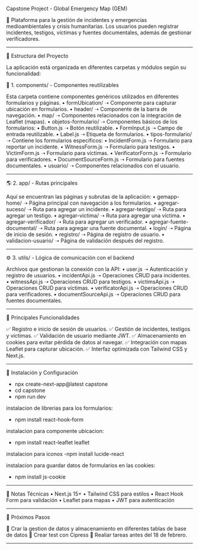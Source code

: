 Capstone Project - Global Emergency Map (GEM)

🚀 Plataforma para la gestión de incidentes y emergencias medioambientales y crisis humanitarias.
Los usuarios pueden registrar incidentes, testigos, víctimas y fuentes documentales, además de gestionar verificadores.

--------------------------------------------------------------

📁 Estructura del Proyecto

La aplicación está organizada en diferentes carpetas y módulos según su funcionalidad:

📌 1. components/ - Componentes reutilizables

Esta carpeta contiene componentes genéricos utilizados en diferentes formularios y páginas.
	•	formUbication/ ➝ Componente para capturar ubicación en formularios.
	•	header/ ➝ Componente de la barra de navegación.
	•	map/ ➝ Componentes relacionados con la integración de Leaflet (mapas).
	•	objetos-formulario/ ➝ Componentes básicos de los formularios:
	•	Button.js ➝ Botón reutilizable.
	•	FormInput.js ➝ Campo de entrada reutilizable.
	•	Label.js ➝ Etiqueta de formularios.
	•	tipos-formulario/ ➝ Contiene los formularios específicos:
	•	IncidentForm.js ➝ Formulario para reportar un incidente.
	•	WitnessForm.js ➝ Formulario para testigos.
	•	VictimForm.js ➝ Formulario para víctimas.
	•	VerificatorForm.js ➝ Formulario para verificadores.
	•	DocumentSourceForm.js ➝ Formulario para fuentes documentales.
	•	usuario/ ➝ Componentes relacionados con el usuario.


-----------------------------------------------------------------------

🌎 2. app/ - Rutas principales

Aquí se encuentran las páginas y subrutas de la aplicación:
	•	gemapp-home/ ➝ Página principal con navegación a los formularios.
	•	agregar-suceso/ ➝ Ruta para agregar un incidente.
	•	agregar-testigo/ ➝ Ruta para agregar un testigo.
	•	agregar-victima/ ➝ Ruta para agregar una víctima.
	•	agregar-verificador/ ➝ Ruta para agregar un verificador.
	•	agregar-fuente-documental/ ➝ Ruta para agregar una fuente documental.
	•	login/ ➝ Página de inicio de sesión.
	•	registro/ ➝ Página de registro de usuario.
	•	validacion-usuario/ ➝ Página de validación después del registro.

-------------------------------------------------------------------------

⚙️ 3. utils/ - Lógica de comunicación con el backend

Archivos que gestionan la conexión con la API:
	•	user.js ➝ Autenticación y registro de usuarios.
	•	incidentApi.js ➝ Operaciones CRUD para incidentes.
	•	witnessApi.js ➝ Operaciones CRUD para testigos.
	•	victimsApi.js ➝ Operaciones CRUD para víctimas.
	•	verificatorApi.js ➝ Operaciones CRUD para verificadores.
	•	documentSourceApi.js ➝ Operaciones CRUD para fuentes documentales.

-------------------------------------------------------------------------

📌 Principales Funcionalidades

✅ Registro e inicio de sesión de usuarios.
✅ Gestión de incidentes, testigos y víctimas.
✅ Validación de usuario mediante JWT.
✅ Almacenamiento en cookies para evitar pérdida de datos al navegar.
✅ Integración con mapas Leaflet para capturar ubicación.
✅ Interfaz optimizada con Tailwind CSS y Next.js.


-------------------------------------------------------------------------

🚀 Instalación y Configuración

- npx create-next-app@latest capstone
- cd capstone
- npm run dev

instalacion de librerias para los formularios:
- npm install react-hook-form

instalacion para componente ubicacion:
- npm install react-leaflet leaflet

instalacion para iconos
-npm install lucide-react

instalacion para guardar datos de formularios en las cookies:
- npm install js-cookie

-------------------------------------------------------------------------

📌 Notas Técnicas
	•	Next.js 15+
	•	Tailwind CSS para estilos
	•	React Hook Form para validación
	•	Leaflet para mapas
	•	JWT para autenticación

-------------------------------------------------------------------------

🎯 Próximos Pasos

📌 Crar la gestion de datos y almacenamiento en diferentes tablas de base de datos
📌 Crear test con Cipress
📌 Realiar tareas antes del 18 de febrero.

-------------------------------------------------------------------------
